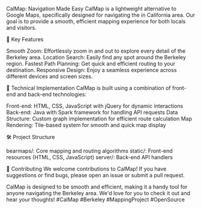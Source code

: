 CalMap: Navigation Made Easy
CalMap is a lightweight alternative to Google Maps, specifically designed for navigating the in California area. Our goal is to provide a smooth, efficient mapping experience for both locals and visitors.

🌟 Key Features

Smooth Zoom: Effortlessly zoom in and out to explore every detail of the Berkeley area.
Location Search: Easily find any spot around the Berkeley region.
Fastest Path Planning: Get quick and efficient routing to your destination.
Responsive Design: Enjoy a seamless experience across different devices and screen sizes.

🚀 Technical Implementation
CalMap is built using a combination of front-end and back-end technologies:

Front-end: HTML, CSS, JavaScript with jQuery for dynamic interactions
Back-end: Java with Spark framework for handling API requests
Data Structure: Custom graph implementation for efficient route calculation
Map Rendering: Tile-based system for smooth and quick map display

🛠 Project Structure

bearmaps/: Core mapping and routing algorithms
static/: Front-end resources (HTML, CSS, JavaScript)
server/: Back-end API handlers


🤝 Contributing
We welcome contributions to CalMap! If you have suggestions or find bugs, please open an issue or submit a pull request.


CalMap is designed to be smooth and efficient, making it a handy tool for anyone navigating the Berkeley area. We'd love for you to check it out and hear your thoughts!
#CalMap #Berkeley #MappingProject #OpenSource
